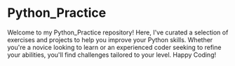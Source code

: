 # Python_Practice
Welcome to my Python_Practice repository! Here, I've curated a selection of exercises and projects to help you improve your Python skills. Whether you're a novice looking to learn or an experienced coder seeking to refine your abilities, you'll find challenges tailored to your level. Happy Coding!
